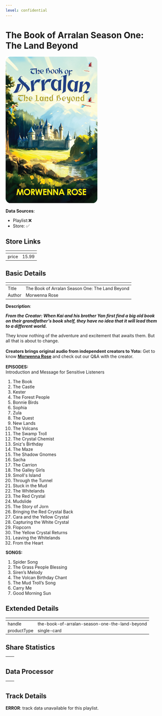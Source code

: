 ```yaml
---
level: confidential
---
```

# The Book of Arralan Season One: The Land Beyond

![card_[aF0Mu].png](../../img/cards/card_[aF0Mu].png)

**Data Sources**: 

- Playlist:❌
- Store: ✅


## Store Links

| <!-- --> | <!-- --> |
| - | - |
| price | 15.99 |


## Basic Details

| <!-- --> | <!-- --> |
| - | - |
| Title | The Book of Arralan Season One: The Land Beyond |
| Author | Morwenna Rose |

**Description**:

_**From the Creator: When Kai and his brother Yan first find a big old book on their grandfather’s book shelf, they have no idea that it will lead them to a different world.**_

They know nothing of the adventure and excitement that awaits them. But all that is about to change.  
   
**Creators brings original audio from independent creators to Yoto:** Get to know [**Morwenna Rose**](https://yotoplay.com/creators/morwenna-rose "Morwenna Rose profile page") and check out our Q&A with the creator.  
   
**EPISODES:**  
Introduction and Message for Sensitive Listeners  
1. The Book  
2. The Castle  
3. Kester  
4. The Forest People  
5. Bonnie Birds  
6. Sophia  
7. Zula  
8. The Quest  
9. New Lands  
10. The Volcans  
11. The Swamp Troll  
12. The Crystal Chemist  
13. Sniz's Birthday  
14. The Maze  
15. The Shadow Gnomes  
16. Sacha  
17. The Carrion  
18. The Galley Girls   
19. Smoll's Island  
20. Through the Tunnel  
21. Stuck in the Mud  
22. The Whitelands  
23. The Red Crystal  
24. Mudslide  
25. The Story of Jorn  
26. Bringing the Red Crystal Back  
27. Cara and the Yellow Crystal  
28. Capturing the White Crystal  
29. Flopcorn  
30. The Yellow Crystal Returns  
31. Leaving the Whitelands  
32. From the Heart  
  
**SONGS:**  
1. Spider Song  
2. The Grass People Blessing  
3. Siren’s Melody  
4. The Volcan Birthday Chant  
5. The Mud Troll’s Song  
6. Carry Me  
7. Good Morning Sun


## Extended Details

| <!-- --> | <!-- --> |
| - | - |
| handle | the-book-of-arralan-season-one-the-land-beyond |
| productType | single-card |


## Share Statistics

| <!-- --> | <!-- --> |
| - | - |


## Data Processor

| <!-- --> | <!-- --> |
| - | - |


## Track Details

**ERROR**: track data unavailable for this playlist.
